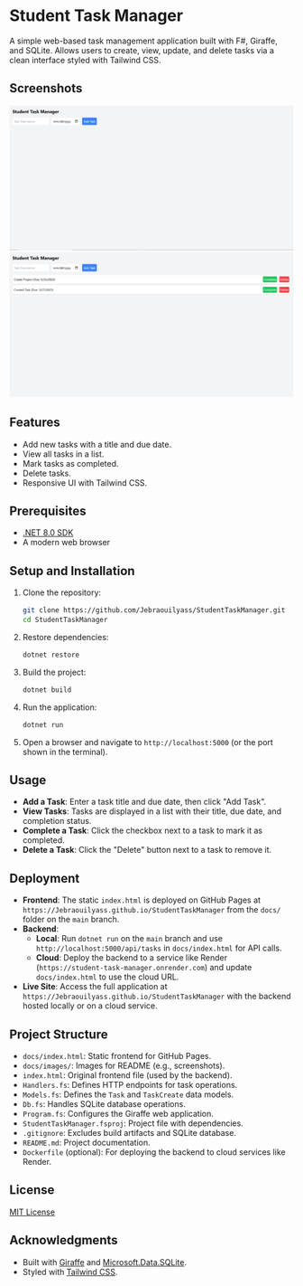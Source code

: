 # Student Task Manager

   A simple web-based task management application built with F#, Giraffe, and SQLite. Allows users to create, view, update, and delete tasks via a clean interface styled with Tailwind CSS.

   ## Screenshots
   ![Task Manager UI](images/screenshot1.PNG)
   ![Adding a Task](images/screenshot2.png)

   ## Features
   - Add new tasks with a title and due date.
   - View all tasks in a list.
   - Mark tasks as completed.
   - Delete tasks.
   - Responsive UI with Tailwind CSS.

   ## Prerequisites
   - [.NET 8.0 SDK](https://dotnet.microsoft.com/download/dotnet/8.0)
   - A modern web browser

   ## Setup and Installation
   1. Clone the repository:
      ```bash
      git clone https://github.com/Jebraouilyass/StudentTaskManager.git
      cd StudentTaskManager
      ```
   2. Restore dependencies:
      ```bash
      dotnet restore
      ```
   3. Build the project:
      ```bash
      dotnet build
      ```
   4. Run the application:
      ```bash
      dotnet run
      ```
   5. Open a browser and navigate to `http://localhost:5000` (or the port shown in the terminal).

   ## Usage
   - **Add a Task**: Enter a task title and due date, then click "Add Task".
   - **View Tasks**: Tasks are displayed in a list with their title, due date, and completion status.
   - **Complete a Task**: Click the checkbox next to a task to mark it as completed.
   - **Delete a Task**: Click the "Delete" button next to a task to remove it.

   ## Deployment
   - **Frontend**: The static `index.html` is deployed on GitHub Pages at `https://Jebraouilyass.github.io/StudentTaskManager` from the `docs/` folder on the `main` branch.
   - **Backend**:
     - **Local**: Run `dotnet run` on the `main` branch and use `http://localhost:5000/api/tasks` in `docs/index.html` for API calls.
     - **Cloud**: Deploy the backend to a service like Render (`https://student-task-manager.onrender.com`) and update `docs/index.html` to use the cloud URL.
   - **Live Site**: Access the full application at `https://Jebraouilyass.github.io/StudentTaskManager` with the backend hosted locally or on a cloud service.

   ## Project Structure
   - `docs/index.html`: Static frontend for GitHub Pages.
   - `docs/images/`: Images for README (e.g., screenshots).
   - `index.html`: Original frontend file (used by the backend).
   - `Handlers.fs`: Defines HTTP endpoints for task operations.
   - `Models.fs`: Defines the `Task` and `TaskCreate` data models.
   - `Db.fs`: Handles SQLite database operations.
   - `Program.fs`: Configures the Giraffe web application.
   - `StudentTaskManager.fsproj`: Project file with dependencies.
   - `.gitignore`: Excludes build artifacts and SQLite database.
   - `README.md`: Project documentation.
   - `Dockerfile` (optional): For deploying the backend to cloud services like Render.

   ## License
   [MIT License](LICENSE)

   ## Acknowledgments
   - Built with [Giraffe](https://github.com/giraffe-fsharp/Giraffe) and [Microsoft.Data.SQLite](https://www.nuget.org/packages/Microsoft.Data.SQLite).
   - Styled with [Tailwind CSS](https://tailwindcss.com).